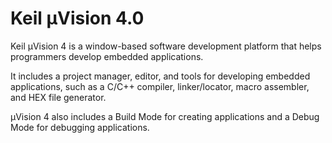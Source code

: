 <h1>Keil µVision 4.0</h1>
<p>Keil µVision 4 is a window-based software development platform that helps programmers develop embedded applications. </p>
<p>It includes a project manager, editor, and tools for developing embedded applications, such as a C/C++ compiler, linker/locator, macro assembler, and HEX file generator. </p>
<p>µVision 4 also includes a Build Mode for creating applications and a Debug Mode for debugging applications.</p>
